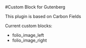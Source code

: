 #Custom Block for Gutenberg

This plugin is based on Carbon Fields

Current custom blocks:
- folio_image_left
- folio_image_right
